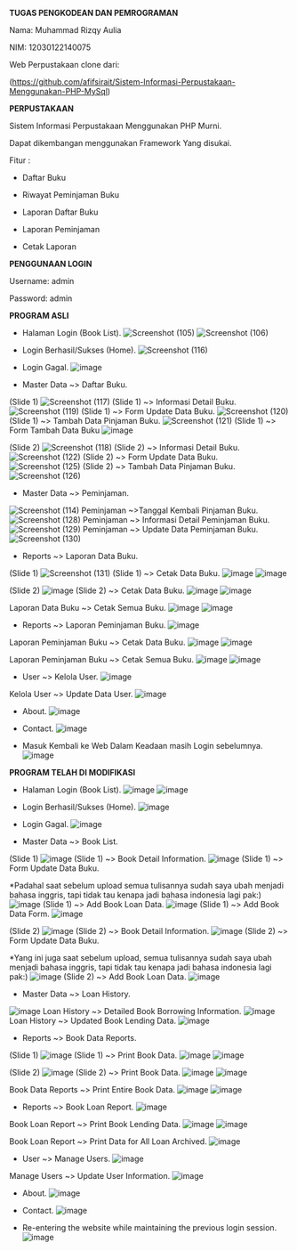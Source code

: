 **TUGAS PENGKODEAN DAN PEMROGRAMAN**

Nama: Muhammad Rizqy Aulia

NIM: 12030122140075

Web Perpustakaan clone dari: 

(https://github.com/afifsirait/Sistem-Informasi-Perpustakaan-Menggunakan-PHP-MySql)


**PERPUSTAKAAN**

Sistem Informasi Perpustakaan Menggunakan PHP Murni.

Dapat dikembangan menggunakan Framework Yang disukai.

Fitur :

- Daftar Buku

- Riwayat Peminjaman Buku

- Laporan Daftar Buku

- Laporan Peminjaman

- Cetak Laporan


**PENGGUNAAN LOGIN**

Username: admin

Password: admin


**PROGRAM ASLI**

- Halaman Login (Book List).
![Screenshot (105)](https://github.com/Muraul/MuhammadRizqyAulia-PengkodeanDanPemrograman-E-Sistem-Perpustakaan/assets/167014376/f9da57f9-3b50-4f2e-ad0b-ca7db05ed309)
![Screenshot (106)](https://github.com/Muraul/MuhammadRizqyAulia-PengkodeanDanPemrograman-E-Sistem-Perpustakaan/assets/167014376/c5ad5296-6ac8-4427-b51b-5cc192152b5c)


- Login Berhasil/Sukses (Home).
![Screenshot (116)](https://github.com/Muraul/MuhammadRizqyAulia-PengkodeanDanPemrograman-E-Sistem-Perpustakaan/assets/167014376/90eeec71-6073-4d43-8808-5c0d4d8e06ca)


- Login Gagal.
![image](https://github.com/Muraul/MuhammadRizqyAulia-PengkodeanDanPemrograman-E-Sistem-Perpustakaan/assets/167014376/4f493201-697f-46cc-92c9-8d15f0a1d465)


- Master Data ~> Daftar Buku.
  
(Slide 1)
![Screenshot (117)](https://github.com/Muraul/MuhammadRizqyAulia-PengkodeanDanPemrograman-E-Sistem-Perpustakaan/assets/167014376/7f7f9c03-a9b9-4852-a01a-69103300d9e8)
(Slide 1) ~> Informasi Detail Buku.
![Screenshot (119)](https://github.com/Muraul/MuhammadRizqyAulia-PengkodeanDanPemrograman-E-Sistem-Perpustakaan/assets/167014376/9ffd6d57-e485-4dd8-b2fe-2953acea4e0e)
(Slide 1) ~> Form Update Data Buku.
![Screenshot (120)](https://github.com/Muraul/MuhammadRizqyAulia-PengkodeanDanPemrograman-E-Sistem-Perpustakaan/assets/167014376/f4d258c1-a3e8-4260-8f01-73003a4c3a8b)
(Slide 1) ~> Tambah Data Pinjaman Buku.
![Screenshot (121)](https://github.com/Muraul/MuhammadRizqyAulia-PengkodeanDanPemrograman-E-Sistem-Perpustakaan/assets/167014376/2d312fe5-2696-4e63-994d-50d68eb0dd45)
(Slide 1) ~> Form Tambah Data Buku
![image](https://github.com/Muraul/MuhammadRizqyAulia-PengkodeanDanPemrograman-E-Sistem-Perpustakaan/assets/167014376/19b6b861-09e1-499b-ba7a-9ae71cde86bd)

(Slide 2)
![Screenshot (118)](https://github.com/Muraul/MuhammadRizqyAulia-PengkodeanDanPemrograman-E-Sistem-Perpustakaan/assets/167014376/42e5643f-d051-4f3e-b3df-308018ede68d)
(Slide 2) ~> Informasi Detail Buku.
![Screenshot (122)](https://github.com/Muraul/MuhammadRizqyAulia-PengkodeanDanPemrograman-E-Sistem-Perpustakaan/assets/167014376/845a507c-05ca-47ae-96fb-d367cd75fdfb)
(Slide 2) ~> Form Update Data Buku.
![Screenshot (125)](https://github.com/Muraul/MuhammadRizqyAulia-PengkodeanDanPemrograman-E-Sistem-Perpustakaan/assets/167014376/c9e61ee4-88c6-402d-8150-aa38304d1e92)
(Slide 2) ~> Tambah Data Pinjaman Buku. 
![Screenshot (126)](https://github.com/Muraul/MuhammadRizqyAulia-PengkodeanDanPemrograman-E-Sistem-Perpustakaan/assets/167014376/4eaac021-723c-4d67-b919-8cabd78ceaab)


- Master Data ~> Peminjaman.

![Screenshot (114)](https://github.com/Muraul/MuhammadRizqyAulia-PengkodeanDanPemrograman-E-Sistem-Perpustakaan/assets/167014376/57effec8-43fd-4975-9918-71b631b23112)
Peminjaman ~>Tanggal Kembali Pinjaman Buku.
![Screenshot (128)](https://github.com/Muraul/MuhammadRizqyAulia-PengkodeanDanPemrograman-E-Sistem-Perpustakaan/assets/167014376/ab8e61e3-4092-4b27-b532-802362566bd9)
Peminjaman ~> Informasi Detail Peminjaman Buku.
![Screenshot (129)](https://github.com/Muraul/MuhammadRizqyAulia-PengkodeanDanPemrograman-E-Sistem-Perpustakaan/assets/167014376/c3d31f5c-410f-4c0e-b890-728177c29599)
Peminjaman ~> Update Data Peminjaman Buku.
![Screenshot (130)](https://github.com/Muraul/MuhammadRizqyAulia-PengkodeanDanPemrograman-E-Sistem-Perpustakaan/assets/167014376/33703bf5-fb1a-49d5-9fce-061c936d9952)


- Reports ~> Laporan Data Buku.

(Slide 1)
![Screenshot (131)](https://github.com/Muraul/MuhammadRizqyAulia-PengkodeanDanPemrograman-E-Sistem-Perpustakaan/assets/167014376/23a4932a-d1a3-4e8e-bd2d-aeb88f82eefd)
(Slide 1) ~> Cetak Data Buku.
![image](https://github.com/Muraul/MuhammadRizqyAulia-PengkodeanDanPemrograman-E-Sistem-Perpustakaan/assets/167014376/30c03577-55c5-40a5-a71c-d7b4ffa5a0d7)
![image](https://github.com/Muraul/MuhammadRizqyAulia-PengkodeanDanPemrograman-E-Sistem-Perpustakaan/assets/167014376/1ec6e858-3732-410a-8f17-4cf083fc8f68)

(Slide 2) 
![image](https://github.com/Muraul/MuhammadRizqyAulia-PengkodeanDanPemrograman-E-Sistem-Perpustakaan/assets/167014376/f57b6c37-43fd-49a0-9f85-16a0069c0c7e)
(Slide 2) ~> Cetak Data Buku.
![image](https://github.com/Muraul/MuhammadRizqyAulia-PengkodeanDanPemrograman-E-Sistem-Perpustakaan/assets/167014376/812857ab-3e56-4104-b880-715d4bf49359)
![image](https://github.com/Muraul/MuhammadRizqyAulia-PengkodeanDanPemrograman-E-Sistem-Perpustakaan/assets/167014376/48bb01f4-7bbe-47a8-997a-3f2515b8145b)

Laporan Data Buku ~> Cetak Semua Buku.
![image](https://github.com/Muraul/MuhammadRizqyAulia-PengkodeanDanPemrograman-E-Sistem-Perpustakaan/assets/167014376/5ebe0920-9f67-4972-af23-a372ac0ac266)
![image](https://github.com/Muraul/MuhammadRizqyAulia-PengkodeanDanPemrograman-E-Sistem-Perpustakaan/assets/167014376/8739d0ed-dfe3-4160-86ed-77e438686518)

 
- Reports ~>  Laporan Peminjaman Buku.
![image](https://github.com/Muraul/MuhammadRizqyAulia-PengkodeanDanPemrograman-E-Sistem-Perpustakaan/assets/167014376/000094e8-6c98-4ee2-a4ec-11cdef5e842b)

Laporan Peminjaman Buku ~> Cetak Data Buku.
![image](https://github.com/Muraul/MuhammadRizqyAulia-PengkodeanDanPemrograman-E-Sistem-Perpustakaan/assets/167014376/cc98eb77-af44-44b4-b466-756f3a039be0)
![image](https://github.com/Muraul/MuhammadRizqyAulia-PengkodeanDanPemrograman-E-Sistem-Perpustakaan/assets/167014376/646384e7-0f00-4b53-bea5-bba27675a383)

Laporan Peminjaman Buku ~> Cetak Semua Buku.
![image](https://github.com/Muraul/MuhammadRizqyAulia-PengkodeanDanPemrograman-E-Sistem-Perpustakaan/assets/167014376/a71e0e2d-96e4-4214-aa74-299fa9531a33)
![image](https://github.com/Muraul/MuhammadRizqyAulia-PengkodeanDanPemrograman-E-Sistem-Perpustakaan/assets/167014376/32fbea0a-f14b-41a2-a85e-291cb25ad943)


- User ~> Kelola User.
![image](https://github.com/Muraul/MuhammadRizqyAulia-PengkodeanDanPemrograman-E-Sistem-Perpustakaan/assets/167014376/b214677a-eeff-4ab4-a693-fd90fcd1804a)

 Kelola User ~> Update Data User.
![image](https://github.com/Muraul/MuhammadRizqyAulia-PengkodeanDanPemrograman-E-Sistem-Perpustakaan/assets/167014376/d7b9f435-606c-4494-af81-b88a74e47d57)


- About.
![image](https://github.com/Muraul/MuhammadRizqyAulia-PengkodeanDanPemrograman-E-Sistem-Perpustakaan/assets/167014376/40edfffd-e537-468f-adc8-a6caf3263bf8)


- Contact.
![image](https://github.com/Muraul/MuhammadRizqyAulia-PengkodeanDanPemrograman-E-Sistem-Perpustakaan/assets/167014376/f708f6b7-2bc0-4ed9-a926-b139fa02bf7e)


- Masuk Kembali ke Web Dalam Keadaan masih Login sebelumnya.
![image](https://github.com/Muraul/MuhammadRizqyAulia-PengkodeanDanPemrograman-E-Sistem-Perpustakaan/assets/167014376/7be68f9e-5d81-4278-9c58-4d5cc73fb212)



**PROGRAM TELAH DI MODIFIKASI**

- Halaman Login (Book List).
![image](https://github.com/Muraul/MuhammadRizqyAulia-PengkodeanDanPemrograman-E-Sistem-Perpustakaan/assets/167014376/f0ef2f5c-fb0e-4064-8aba-69d657f4e28d)
![image](https://github.com/Muraul/MuhammadRizqyAulia-PengkodeanDanPemrograman-E-Sistem-Perpustakaan/assets/167014376/eda6209d-1c6d-49e3-b496-f072b8a08076)


- Login Berhasil/Sukses (Home).
![image](https://github.com/Muraul/MuhammadRizqyAulia-PengkodeanDanPemrograman-E-Sistem-Perpustakaan/assets/167014376/63ff8278-99df-42c3-b389-96dac50dd8c0)


- Login Gagal.
![image](https://github.com/Muraul/MuhammadRizqyAulia-PengkodeanDanPemrograman-E-Sistem-Perpustakaan/assets/167014376/dc448469-3946-4973-b655-1b62fa1b4053)


- Master Data ~> Book List.
  
(Slide 1)
![image](https://github.com/Muraul/MuhammadRizqyAulia-PengkodeanDanPemrograman-E-Sistem-Perpustakaan/assets/167014376/76b18867-7f51-42a3-8723-af923de71d46)
(Slide 1) ~> Book Detail Information.
![image](https://github.com/Muraul/MuhammadRizqyAulia-PengkodeanDanPemrograman-E-Sistem-Perpustakaan/assets/167014376/05887d22-56d6-4d41-814f-74786c3e0f3a)
(Slide 1) ~> Form Update Data Buku.

*Padahal saat sebelum upload semua tulisannya sudah saya ubah menjadi bahasa inggris, tapi tidak tau kenapa jadi bahasa indonesia lagi pak:)
![image](https://github.com/Muraul/MuhammadRizqyAulia-PengkodeanDanPemrograman-E-Sistem-Perpustakaan/assets/167014376/1e68ff63-6b5c-43ef-82fb-898f6765e64b)
(Slide 1) ~> Add Book Loan Data.
![image](https://github.com/Muraul/MuhammadRizqyAulia-PengkodeanDanPemrograman-E-Sistem-Perpustakaan/assets/167014376/8df4778f-3aae-4d8c-ac14-1047b51dce9c)
(Slide 1) ~> Add Book Data Form.
![image](https://github.com/Muraul/MuhammadRizqyAulia-PengkodeanDanPemrograman-E-Sistem-Perpustakaan/assets/167014376/a045da6d-cda0-47a5-805f-85a810f67323)

(Slide 2)
![image](https://github.com/Muraul/MuhammadRizqyAulia-PengkodeanDanPemrograman-E-Sistem-Perpustakaan/assets/167014376/039f11e2-715f-47dc-bdd2-9cd86d507f18)
(Slide 2) ~> Book Detail Information.
![image](https://github.com/Muraul/MuhammadRizqyAulia-PengkodeanDanPemrograman-E-Sistem-Perpustakaan/assets/167014376/88afeef5-b106-4173-85ab-9ea01ee9d166)
(Slide 2) ~> Form Update Data Buku.

*Yang ini juga saat sebelum upload, semua tulisannya sudah saya ubah menjadi bahasa inggris, tapi tidak tau kenapa jadi bahasa indonesia lagi pak:)
![image](https://github.com/Muraul/MuhammadRizqyAulia-PengkodeanDanPemrograman-E-Sistem-Perpustakaan/assets/167014376/042b8a32-2bb8-4210-8fb2-3c20ca6ee0b3)
(Slide 2) ~> Add Book Loan Data.
![image](https://github.com/Muraul/MuhammadRizqyAulia-PengkodeanDanPemrograman-E-Sistem-Perpustakaan/assets/167014376/6075ee65-0034-427c-a42d-8b14ae910aa0)


- Master Data ~> Loan History.
  
![image](https://github.com/Muraul/MuhammadRizqyAulia-PengkodeanDanPemrograman-E-Sistem-Perpustakaan/assets/167014376/acb1eda8-881a-4268-beda-5c45d5b58c73)
Loan History ~> Detailed Book Borrowing Information.
![image](https://github.com/Muraul/MuhammadRizqyAulia-PengkodeanDanPemrograman-E-Sistem-Perpustakaan/assets/167014376/8eca83e7-c3e3-45f8-9dfb-7adfb0114422)
Loan History ~> Updated Book Lending Data.
![image](https://github.com/Muraul/MuhammadRizqyAulia-PengkodeanDanPemrograman-E-Sistem-Perpustakaan/assets/167014376/79d6c721-e41e-4d0d-a479-34a515d21add)


- Reports ~> Book Data Reports.

(Slide 1)
![image](https://github.com/Muraul/MuhammadRizqyAulia-PengkodeanDanPemrograman-E-Sistem-Perpustakaan/assets/167014376/42ece3ae-461b-4f0e-b9e3-2f48d1524aa8)
(Slide 1) ~> Print Book Data.
![image](https://github.com/Muraul/MuhammadRizqyAulia-PengkodeanDanPemrograman-E-Sistem-Perpustakaan/assets/167014376/630bef4a-627c-401e-b2db-b4a2ef9c45b1)
![image](https://github.com/Muraul/MuhammadRizqyAulia-PengkodeanDanPemrograman-E-Sistem-Perpustakaan/assets/167014376/c9028275-8886-4cf4-a4a0-e53101cfb741)

(Slide 2)
![image](https://github.com/Muraul/MuhammadRizqyAulia-PengkodeanDanPemrograman-E-Sistem-Perpustakaan/assets/167014376/8ae270c1-e4b7-4f96-8454-7736d6e94304)
(Slide 2) ~> Print Book Data.
![image](https://github.com/Muraul/MuhammadRizqyAulia-PengkodeanDanPemrograman-E-Sistem-Perpustakaan/assets/167014376/2a6ae083-1a5f-4d63-b107-5d51658e4575)
![image](https://github.com/Muraul/MuhammadRizqyAulia-PengkodeanDanPemrograman-E-Sistem-Perpustakaan/assets/167014376/e64ca75e-60fe-4acf-aeb9-4512040f1d25)

 Book Data Reports ~> Print Entire Book Data.
 ![image](https://github.com/Muraul/MuhammadRizqyAulia-PengkodeanDanPemrograman-E-Sistem-Perpustakaan/assets/167014376/ddb50484-1b5f-4da4-a790-57524e49b8e0)
![image](https://github.com/Muraul/MuhammadRizqyAulia-PengkodeanDanPemrograman-E-Sistem-Perpustakaan/assets/167014376/7138257b-0663-4ba5-bd5d-ce3f851ec902)


- Reports ~>  Book Loan Report.
![image](https://github.com/Muraul/MuhammadRizqyAulia-PengkodeanDanPemrograman-E-Sistem-Perpustakaan/assets/167014376/896ced86-f5aa-4053-9aee-8331d985b94d)

Book Loan Report ~> Print Book Lending Data.
![image](https://github.com/Muraul/MuhammadRizqyAulia-PengkodeanDanPemrograman-E-Sistem-Perpustakaan/assets/167014376/6b993ab6-6a8b-46e9-8c60-f79140a464d9)
![image](https://github.com/Muraul/MuhammadRizqyAulia-PengkodeanDanPemrograman-E-Sistem-Perpustakaan/assets/167014376/8e38dbc4-45b3-4a63-9475-343070f68330)

Book Loan Report ~> Print Data for All Loan Archived.
![image](https://github.com/Muraul/MuhammadRizqyAulia-PengkodeanDanPemrograman-E-Sistem-Perpustakaan/assets/167014376/76348c1c-5740-4735-8645-4479af235a53)


- User ~> Manage Users.
![image](https://github.com/Muraul/MuhammadRizqyAulia-PengkodeanDanPemrograman-E-Sistem-Perpustakaan/assets/167014376/8fe98f4d-1b15-4715-9497-dcdafefe92ea)

Manage Users ~> Update User Information.
![image](https://github.com/Muraul/MuhammadRizqyAulia-PengkodeanDanPemrograman-E-Sistem-Perpustakaan/assets/167014376/c9a9efbb-3703-4c9d-9b1e-97f2ccab1e60)


- About.
![image](https://github.com/Muraul/MuhammadRizqyAulia-PengkodeanDanPemrograman-E-Sistem-Perpustakaan/assets/167014376/e384fc0c-3772-4a8f-9cf6-7bccb1fad5d9)


- Contact.
![image](https://github.com/Muraul/MuhammadRizqyAulia-PengkodeanDanPemrograman-E-Sistem-Perpustakaan/assets/167014376/43cbcb68-9710-41c5-b115-f9cf66779253)


- Re-entering the website while maintaining the previous login session.
![image](https://github.com/Muraul/MuhammadRizqyAulia-PengkodeanDanPemrograman-E-Sistem-Perpustakaan/assets/167014376/f915e20b-2096-4d22-9a88-a3a8bb3e3a98)

  
